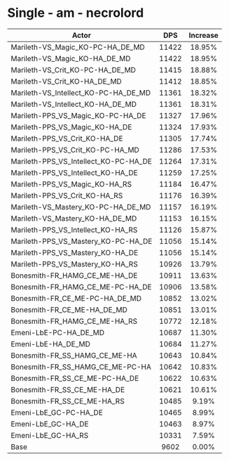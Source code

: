 # Single - am - necrolord
| Actor | DPS | Increase |
|---|:---:|:---:|
|Marileth-VS_Magic_KO-PC-HA_DE_MD|11422|18.95%|
|Marileth-VS_Magic_KO-HA_DE_MD|11422|18.95%|
|Marileth-VS_Crit_KO-PC-HA_DE_MD|11415|18.88%|
|Marileth-VS_Crit_KO-HA_DE_MD|11412|18.85%|
|Marileth-VS_Intellect_KO-PC-HA_DE_MD|11361|18.32%|
|Marileth-VS_Intellect_KO-HA_DE_MD|11361|18.31%|
|Marileth-PPS_VS_Magic_KO-PC-HA_DE|11327|17.96%|
|Marileth-PPS_VS_Magic_KO-HA_DE|11324|17.93%|
|Marileth-PPS_VS_Crit_KO-HA_DE|11305|17.74%|
|Marileth-PPS_VS_Crit_KO-PC-HA_MD|11286|17.53%|
|Marileth-PPS_VS_Intellect_KO-PC-HA_DE|11264|17.31%|
|Marileth-PPS_VS_Intellect_KO-HA_DE|11259|17.25%|
|Marileth-PPS_VS_Magic_KO-HA_RS|11184|16.47%|
|Marileth-PPS_VS_Crit_KO-HA_RS|11176|16.39%|
|Marileth-VS_Mastery_KO-PC-HA_DE_MD|11157|16.19%|
|Marileth-VS_Mastery_KO-HA_DE_MD|11153|16.15%|
|Marileth-PPS_VS_Intellect_KO-HA_RS|11126|15.87%|
|Marileth-PPS_VS_Mastery_KO-PC-HA_DE|11056|15.14%|
|Marileth-PPS_VS_Mastery_KO-HA_DE|11056|15.14%|
|Marileth-PPS_VS_Mastery_KO-HA_RS|10926|13.79%|
|Bonesmith-FR_HAMG_CE_ME-HA_DE|10911|13.63%|
|Bonesmith-FR_HAMG_CE_ME-PC-HA_DE|10906|13.58%|
|Bonesmith-FR_CE_ME-PC-HA_DE_MD|10852|13.02%|
|Bonesmith-FR_CE_ME-HA_DE_MD|10851|13.01%|
|Bonesmith-FR_HAMG_CE_ME-HA_RS|10772|12.18%|
|Emeni-LbE-PC-HA_DE_MD|10687|11.30%|
|Emeni-LbE-HA_DE_MD|10684|11.27%|
|Bonesmith-FR_SS_HAMG_CE_ME-HA|10643|10.84%|
|Bonesmith-FR_SS_HAMG_CE_ME-PC-HA|10642|10.83%|
|Bonesmith-FR_SS_CE_ME-PC-HA_DE|10622|10.63%|
|Bonesmith-FR_SS_CE_ME-HA_DE|10621|10.61%|
|Bonesmith-FR_SS_CE_ME-HA_RS|10485|9.19%|
|Emeni-LbE_GC-PC-HA_DE|10465|8.99%|
|Emeni-LbE_GC-HA_DE|10463|8.97%|
|Emeni-LbE_GC-HA_RS|10331|7.59%|
|Base|9602|0.00%|
